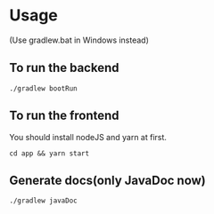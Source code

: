 # Usage #
(Use gradlew.bat in Windows instead)
## To run the backend ##
```
./gradlew bootRun
```

## To run the frontend ##
You should install nodeJS and yarn at first.
```
cd app && yarn start
```

## Generate docs(only JavaDoc now) ##
```
./gradlew javaDoc
```
